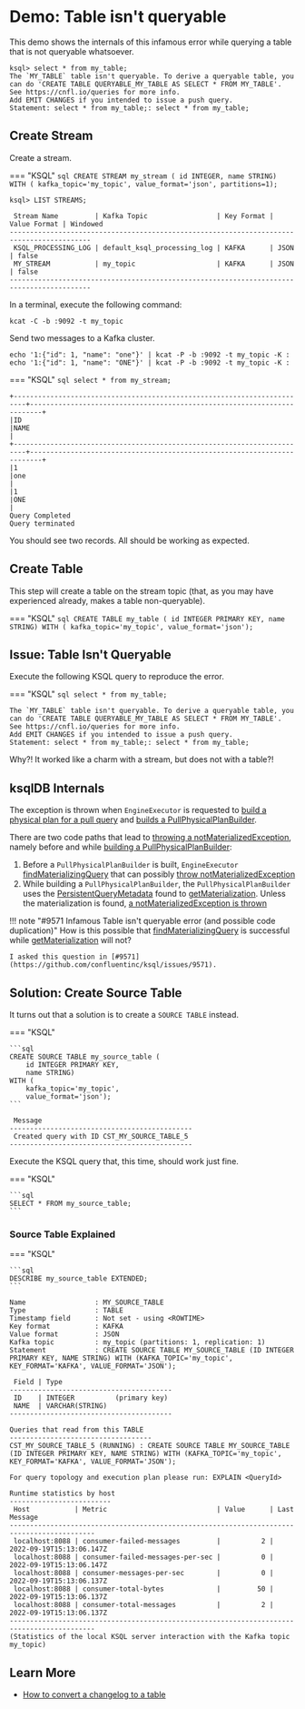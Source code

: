 # Demo: Table isn't queryable

This demo shows the internals of this infamous error while querying a table that is not queryable whatsoever.

```text
ksql> select * from my_table;
The `MY_TABLE` table isn't queryable. To derive a queryable table, you can do 'CREATE TABLE QUERYABLE_MY_TABLE AS SELECT * FROM MY_TABLE'. See https://cnfl.io/queries for more info.
Add EMIT CHANGES if you intended to issue a push query.
Statement: select * from my_table;: select * from my_table;
```

## Create Stream

Create a stream.

=== "KSQL"
    ```sql
    CREATE STREAM my_stream (
        id INTEGER,
        name STRING)
    WITH (
        kafka_topic='my_topic',
        value_format='json',
        partitions=1);
    ```

```text
ksql> LIST STREAMS;

 Stream Name         | Kafka Topic                 | Key Format | Value Format | Windowed
------------------------------------------------------------------------------------------
 KSQL_PROCESSING_LOG | default_ksql_processing_log | KAFKA      | JSON         | false
 MY_STREAM           | my_topic                    | KAFKA      | JSON         | false
------------------------------------------------------------------------------------------
```

In a terminal, execute the following command:

```shell
kcat -C -b :9092 -t my_topic
```

Send two messages to a Kafka cluster.

```shell
echo '1:{"id": 1, "name": "one"}' | kcat -P -b :9092 -t my_topic -K :
echo '1:{"id": 1, "name": "ONE"}' | kcat -P -b :9092 -t my_topic -K :
```

=== "KSQL"
    ```sql
    select * from my_stream;
    ```

```text
+-------------------------------------------------------------------------+-------------------------------------------------------------------------+
|ID                                                                       |NAME                                                                     |
+-------------------------------------------------------------------------+-------------------------------------------------------------------------+
|1                                                                        |one                                                                      |
|1                                                                        |ONE                                                                      |
Query Completed
Query terminated
```

You should see two records. All should be working as expected.

## Create Table

This step will create a table on the stream topic (that, as you may have experienced already, makes a table non-queryable).

=== "KSQL"
    ```sql
    CREATE TABLE my_table (
        id INTEGER PRIMARY KEY,
        name STRING)
    WITH (
        kafka_topic='my_topic',
        value_format='json');
    ```

## Issue: Table Isn't Queryable

Execute the following KSQL query to reproduce the error.

=== "KSQL"
    ```sql
    select * from my_table;
    ```

```text
The `MY_TABLE` table isn't queryable. To derive a queryable table, you can do 'CREATE TABLE QUERYABLE_MY_TABLE AS SELECT * FROM MY_TABLE'. See https://cnfl.io/queries for more info.
Add EMIT CHANGES if you intended to issue a push query.
Statement: select * from my_table;: select * from my_table;
```

Why?! It worked like a charm with a stream, but does not with a table?!

## ksqlDB Internals

The exception is thrown when `EngineExecutor` is requested to [build a physical plan for a pull query](../EngineExecutor.md#buildPullPhysicalPlan) and [builds a PullPhysicalPlanBuilder](../PullPhysicalPlanBuilder.md).

There are two code paths that lead to [throwing a notMaterializedException](../PullQueryExecutionUtil.md#notMaterializedException), namely before and while [building a PullPhysicalPlanBuilder](../PullPhysicalPlanBuilder.md):

1. Before a `PullPhysicalPlanBuilder` is built, `EngineExecutor` [findMaterializingQuery](../PullQueryExecutionUtil.md#findMaterializingQuery) that can possibly [throw notMaterializedException](../PullQueryExecutionUtil.md#notMaterializedException)
1. While building a `PullPhysicalPlanBuilder`, the `PullPhysicalPlanBuilder` uses the [PersistentQueryMetadata](../PersistentQueryMetadata.md) found to [getMaterialization](../PersistentQueryMetadata.md#getMaterialization). Unless the materialization is found, [a notMaterializedException is thrown](../PullQueryExecutionUtil.md#notMaterializedException)

!!! note "#9571 Infamous Table isn't queryable error (and possible code duplication)"
    How is this possible that [findMaterializingQuery](../PullQueryExecutionUtil.md#findMaterializingQuery) is successful while [getMaterialization](../PersistentQueryMetadata.md#getMaterialization) will not?

    I asked this question in [#9571](https://github.com/confluentinc/ksql/issues/9571).

## Solution: Create Source Table

It turns out that a solution is to create a `SOURCE TABLE` instead.

=== "KSQL"

    ```sql
    CREATE SOURCE TABLE my_source_table (
        id INTEGER PRIMARY KEY,
        name STRING)
    WITH (
        kafka_topic='my_topic',
        value_format='json');
    ```

```text
 Message
---------------------------------------------
 Created query with ID CST_MY_SOURCE_TABLE_5
---------------------------------------------
```

Execute the KSQL query that, this time, should work just fine.

=== "KSQL"

    ```sql
    SELECT * FROM my_source_table;
    ```

### Source Table Explained

=== "KSQL"

    ```sql
    DESCRIBE my_source_table EXTENDED;
    ```

```text
Name                 : MY_SOURCE_TABLE
Type                 : TABLE
Timestamp field      : Not set - using <ROWTIME>
Key format           : KAFKA
Value format         : JSON
Kafka topic          : my_topic (partitions: 1, replication: 1)
Statement            : CREATE SOURCE TABLE MY_SOURCE_TABLE (ID INTEGER PRIMARY KEY, NAME STRING) WITH (KAFKA_TOPIC='my_topic', KEY_FORMAT='KAFKA', VALUE_FORMAT='JSON');

 Field | Type
----------------------------------------
 ID    | INTEGER          (primary key)
 NAME  | VARCHAR(STRING)
----------------------------------------

Queries that read from this TABLE
-----------------------------------
CST_MY_SOURCE_TABLE_5 (RUNNING) : CREATE SOURCE TABLE MY_SOURCE_TABLE (ID INTEGER PRIMARY KEY, NAME STRING) WITH (KAFKA_TOPIC='my_topic', KEY_FORMAT='KAFKA', VALUE_FORMAT='JSON');

For query topology and execution plan please run: EXPLAIN <QueryId>

Runtime statistics by host
-------------------------
 Host           | Metric                           | Value      | Last Message
-------------------------------------------------------------------------------------------
 localhost:8088 | consumer-failed-messages         |          2 | 2022-09-19T15:13:06.147Z
 localhost:8088 | consumer-failed-messages-per-sec |          0 | 2022-09-19T15:13:06.147Z
 localhost:8088 | consumer-messages-per-sec        |          0 | 2022-09-19T15:13:06.137Z
 localhost:8088 | consumer-total-bytes             |         50 | 2022-09-19T15:13:06.137Z
 localhost:8088 | consumer-total-messages          |          2 | 2022-09-19T15:13:06.137Z
-------------------------------------------------------------------------------------------
(Statistics of the local KSQL server interaction with the Kafka topic my_topic)
```

## Learn More

* [How to convert a changelog to a table](https://docs.ksqldb.io/en/latest/how-to-guides/convert-changelog-to-table/)
